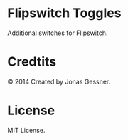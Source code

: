 Flipswitch Toggles
==================
Additional switches for Flipswitch.

Credtits
========
© 2014 Created by Jonas Gessner.

License
=========

MIT License.
